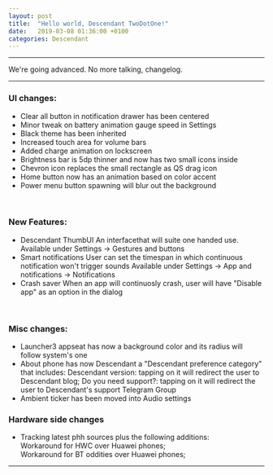 ```yaml
---
layout: post
title:  "Hello world, Descendant TwoDotOne!"
date:   2019-03-08 01:36:00 +0100
categories: Descendant
---
```


<hr>

We're going advanced. 
No more talking, changelog.

<hr>

### UI changes:

* Clear all button in notification drawer has been centered
* Minor tweak on battery animation gauge speed in Settings
* Black theme has been inherited 
* Increased touch area for volume bars
* Added charge animation on lockscreen
* Brightness bar is 5dp thinner and now has two small icons inside
* Chevron icon replaces the small rectangle as QS drag icon
* Home button now has an animation based on color accent
* Power menu button spawning will blur out the background

<br>

### New Features:

* Descendant ThumbUI
  An interfacethat will suite one handed use.
  Available under Settings -> Gestures and buttons
* Smart notifications
  User can set the timespan in which continuous notification won't trigger sounds
  Available under Settings -> App and notifications -> Notifications
* Crash saver
  When an app will continuosly crash, user will have "Disable app" as an option in the dialog


<br>

### Misc changes:

* Launcher3 appseat has now a background color and its radius will follow system's one 
* About phone has now Descendant a "Descendant preference category" that includes:
  Descendant version: tapping on it will redirect the user to Descendant blog;
  Do you need support?: tapping on it will redirect the user to Descendant's support Telegram Group
* Ambient ticker has been moved into Audio settings



### Hardware side changes

* Tracking latest phh sources plus the following additions:  <br>
  Workaround for HWC over Huawei phones; <br>
  Workaround for BT oddities over Huawei phones; <br>

<hr>

